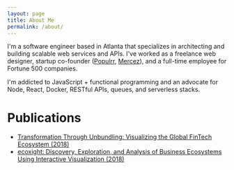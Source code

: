 ```yaml
---
layout: page
title: About Me
permalink: /about/
---
```


I'm a software engineer based in Atlanta that specializes in architecting and building scalable web services and APIs. I've worked as a freelance web designer, startup co-founder (<a href="https://populrr.com/">Populrr</a>, <a href="https://millionmilesecrets.com/guides/easily-find-credit-card-currency-conversion-rates-with-mercez-app/">Mercez</a>), and a full-time employee for Fortune 500 companies.

I'm addicted to JavaScript + functional programming and an advocate for Node, React, Docker, RESTful APIs, queues, and serverless stacks.

<h1>Publications</h1>

<ul>
    <li><a href="https://dl.acm.org/citation.cfm?id=3309227">Transformation Through Unbundling: Visualizing the Global FinTech Ecosystem (2018)</a></li>
    <li><a href="https://dl.acm.org/citation.cfm?id=3185047">ecoxight: Discovery, Exploration, and Analysis of Business Ecosystems Using Interactive Visualization (2018)</a></li>
</ul>